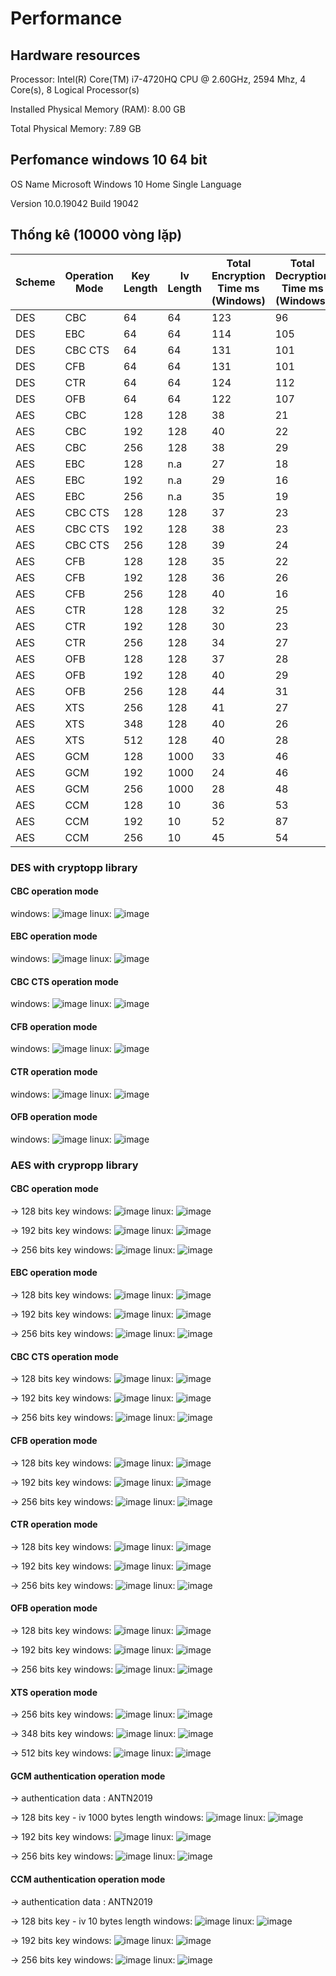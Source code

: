 # Performance

## Hardware resources

Processor:	Intel(R) Core(TM) i7-4720HQ CPU @ 2.60GHz, 2594 Mhz, 4 Core(s), 8 Logical Processor(s)

Installed Physical Memory (RAM):	8.00 GB

Total Physical Memory:	7.89 GB


## Perfomance windows 10 64 bit

OS Name	Microsoft Windows 10 Home Single Language

Version	10.0.19042 Build 19042

## Thống kê (10000 vòng lặp)
| Scheme | Operation Mode | Key Length | Iv Length | Total Encryption Time ms (Windows) | Total Decryption Time ms (Windows) | Total Encryption Time ms (Linux) |Total Decryption Time ms (Linux) |
| ------    | -------------- | ---------- | ---------- | --------------------- | ----------------------- | -------------------- | ---------------------- |
| DES | CBC |64 |64 |123 |96 |107.87 |100.685 |
| DES | EBC | 64| 64| 114|105 |120.28 |102.772|
| DES | CBC CTS |64 | 64|131 |101 |118.048|101.909 |
| DES | CFB | 64|64 | 131|101 | 113.388|103.101 |
| DES | CTR |64 | 64| 124|112 | 150.037|109.551 |
| DES | OFB | 64| 64| 122|107 |113.256 |105.076 |
| AES | CBC |128 |128 |38 |21 | 19.176|17.777 |
| AES | CBC | 192|128 | 40|22 |43.897 |17.031 |
| AES | CBC | 256| 128| 38|29 | 24.551|17.843|
| AES | EBC | 128| n.a| 27|18 | 34.504|19.391 |
| AES | EBC | 192| n.a|29 | 16| 33.975|18.589 |
| AES | EBC | 256| n.a| 35|19 |29.083 |18.93 |
| AES | CBC CTS|128 | 128| 37|23 |32.654 |19.135 |
| AES | CBC CTS|192 | 128|38 |23 | 27.7| 19.166|
| AES | CBC CTS| 256|128 | 39|24 |30.504 |19.624 |
| AES | CFB |128| 128| 35| 22| 33.682| 20.856|
| AES | CFB |192| 128| 36|26 | 35.034|20.829 |
| AES | CFB |256|128 | 40| 16| 33.954| 22.35|
| AES | CTR |128| 128| 32| 25|49.484 | 35.045|
| AES | CTR |192| 128| 30|23 |23.877 |20.929 |
| AES | CTR |256|128 | 34|27 |28.616 |20.603 |
| AES | OFB |128| 128|37 |28 |32.19 | 16.322|
| AES | OFB |192| 128| 40|29 | 39.422|28.557 |
| AES | OFB |256|128 |44 | 31| 30.611|23.189 |
| AES | XTS |256| 128|41 |27 |30.611 |23.189 |
| AES | XTS |348| 128|40 | 26| 29.155|23.674 |
| AES | XTS |512|128 | 40|28 | 31.175| 24.758|
| AES | GCM |128| 1000| 33| 46| 36.056| 46.47|
| AES | GCM |192| 1000| 24| 46| 25.39|33.308 |
| AES | GCM |256|1000 |28 |48 |28.843|33.254 |
| AES | CCM |128| 10|36 |53 |37.963 |37.568 |
| AES | CCM |192| 10| 52|87 |34.64 |38.163 |
| AES | CCM |256|10 | 45|54 |35.784 |40.619 |

### DES with cryptopp library

#### CBC operation mode
windows:
![image](https://user-images.githubusercontent.com/31529599/120057225-a78cfa80-c06b-11eb-8951-ff2cd99ffc7d.png)
linux:
![image](https://user-images.githubusercontent.com/31529599/120061080-a36dd680-c085-11eb-91dd-8f48b02aaaee.png)


#### EBC operation mode
windows:
![image](https://user-images.githubusercontent.com/31529599/120057255-ea4ed280-c06b-11eb-8c76-99fce400cd1e.png)
linux:
![image](https://user-images.githubusercontent.com/31529599/120061102-be404b00-c085-11eb-9348-fcb42935b8c2.png)


#### CBC CTS operation mode
windows:
![image](https://user-images.githubusercontent.com/31529599/120057261-005c9300-c06c-11eb-94ae-18474e091b68.png)
linux:
![image](https://user-images.githubusercontent.com/31529599/120061116-d3b57500-c085-11eb-8191-73da91bb4ad7.png)

#### CFB operation mode
windows:
![image](https://user-images.githubusercontent.com/31529599/120057301-3bf75d00-c06c-11eb-81ed-4005c5e7b191.png)
linux:
![image](https://user-images.githubusercontent.com/31529599/120061147-05c6d700-c086-11eb-992d-5597585f6921.png)


#### CTR operation mode
windows:
![image](https://user-images.githubusercontent.com/31529599/120057318-516c8700-c06c-11eb-83f4-0dc841044c7a.png)
linux:
![image](https://user-images.githubusercontent.com/31529599/120061171-22fba580-c086-11eb-8979-6e58504f2122.png)


#### OFB operation mode
windows:
![image](https://user-images.githubusercontent.com/31529599/120057328-5e897600-c06c-11eb-9f93-902a2828b4b7.png)
linux:
![image](https://user-images.githubusercontent.com/31529599/120061182-3444b200-c086-11eb-8578-9c93ac9f8bef.png)



### AES with crypropp library

#### CBC operation mode
-> 128 bits key
windows:
![image](https://user-images.githubusercontent.com/31529599/120057373-ca6bde80-c06c-11eb-876b-f11095c91dc9.png)
linux:
![image](https://user-images.githubusercontent.com/31529599/120061228-6e15b880-c086-11eb-9151-b8ac14c82f0e.png)


-> 192 bits key
windows:
![image](https://user-images.githubusercontent.com/31529599/120057410-f9825000-c06c-11eb-803f-73b8cab0fc61.png)
linux:
![image](https://user-images.githubusercontent.com/31529599/120061257-91d8fe80-c086-11eb-8c28-c0376c6ce7a9.png)


-> 256 bits key
windows:
![image](https://user-images.githubusercontent.com/31529599/120057416-0c952000-c06d-11eb-92c8-f2a90204cb2f.png)
linux:
![image](https://user-images.githubusercontent.com/31529599/120061276-a917ec00-c086-11eb-9ad2-e6a0325565d9.png)



#### EBC operation mode
-> 128 bits key
windows:
![image](https://user-images.githubusercontent.com/31529599/120057438-38b0a100-c06d-11eb-95f0-3d0a6b2b2421.png)
linux:
![image](https://user-images.githubusercontent.com/31529599/120061430-6dc9ed00-c087-11eb-9296-d07db96bacd1.png)

-> 192 bits key
windows:
![image](https://user-images.githubusercontent.com/31529599/120057463-7281a780-c06d-11eb-82ea-074df5e899ed.png)
linux:
![image](https://user-images.githubusercontent.com/31529599/120061444-81755380-c087-11eb-9e7d-7a83abcdb49a.png)

-> 256 bits key
windows:
![image](https://user-images.githubusercontent.com/31529599/120057480-a9f05400-c06d-11eb-890f-8396b2f94f92.png)
linux:
![image](https://user-images.githubusercontent.com/31529599/120061518-dc0eaf80-c087-11eb-85d7-5468e1650857.png)

#### CBC CTS operation mode
-> 128 bits key
windows:
![image](https://user-images.githubusercontent.com/31529599/120057492-c1c7d800-c06d-11eb-8af5-10fcf189fe62.png)
linux:
![image](https://user-images.githubusercontent.com/31529599/120061534-e92b9e80-c087-11eb-9242-8eac44ff8cbd.png)


-> 192 bits key
windows:
![image](https://user-images.githubusercontent.com/31529599/120057497-d4daa800-c06d-11eb-9f35-e3fb7e70fcef.png)
linux:
![image](https://user-images.githubusercontent.com/31529599/120061540-f183d980-c087-11eb-9558-981b9accb0d5.png)


-> 256 bits key
windows:
![image](https://user-images.githubusercontent.com/31529599/120057509-e623b480-c06d-11eb-96d9-427910d7297f.png)
linux:
![image](https://user-images.githubusercontent.com/31529599/120061561-07919a00-c088-11eb-847e-959a201d0572.png)

#### CFB operation mode
-> 128 bits key
windows:
![image](https://user-images.githubusercontent.com/31529599/120057524-005d9280-c06e-11eb-8864-8c9d64e50255.png)
linux:
![image](https://user-images.githubusercontent.com/31529599/120061579-21cb7800-c088-11eb-95ca-66bba997bb3d.png)

-> 192 bits key
windows:
![image](https://user-images.githubusercontent.com/31529599/120057547-15d2bc80-c06e-11eb-901e-92f873a2e015.png)
linux:
![image](https://user-images.githubusercontent.com/31529599/120061586-2728c280-c088-11eb-92da-c932d38110c6.png)

-> 256 bits key
windows:
![image](https://user-images.githubusercontent.com/31529599/120057554-25ea9c00-c06e-11eb-9639-7e61732ce3d2.png)
linux:
![image](https://user-images.githubusercontent.com/31529599/120061596-2f80fd80-c088-11eb-8f7c-f21c8caa5884.png)

#### CTR operation mode
-> 128 bits key
windows:
![image](https://user-images.githubusercontent.com/31529599/120057562-3ac72f80-c06e-11eb-8a31-07dae2b63b5a.png)
linux:
![image](https://user-images.githubusercontent.com/31529599/120061672-7ff85b00-c088-11eb-8fd8-b69cc4d33a35.png)

-> 192 bits key
windows:
![image](https://user-images.githubusercontent.com/31529599/120057578-503c5980-c06e-11eb-997d-06541bccc287.png)
linux:
![image](https://user-images.githubusercontent.com/31529599/120061688-8ab2f000-c088-11eb-9131-84551acc1c10.png)

-> 256 bits key
windows:
![image](https://user-images.githubusercontent.com/31529599/120057592-63e7c000-c06e-11eb-8659-5ff0d86d1d7b.png)
linux:
![image](https://user-images.githubusercontent.com/31529599/120061690-930b2b00-c088-11eb-86b0-8b630e0efd7f.png)


#### OFB operation mode
-> 128 bits key
windows:
![image](https://user-images.githubusercontent.com/31529599/120057685-38190a00-c06f-11eb-97a9-52a94d22f59b.png)
linux:
![image](https://user-images.githubusercontent.com/31529599/120061711-a6b69180-c088-11eb-8a6f-6bbafc4a65dc.png)

-> 192 bits key
windows:
![image](https://user-images.githubusercontent.com/31529599/120057693-436c3580-c06f-11eb-8e54-f5d22cfcada3.png)
linux:
![image](https://user-images.githubusercontent.com/31529599/120061718-af0ecc80-c088-11eb-900d-744a87a7bc0f.png)

-> 256 bits key
windows:
![image](https://user-images.githubusercontent.com/31529599/120057703-57179c00-c06f-11eb-981e-a0d044fdf1a8.png)
linux:
![image](https://user-images.githubusercontent.com/31529599/120061726-b7ff9e00-c088-11eb-8951-77f1c037458a.png)


#### XTS operation mode
-> 256 bits key
windows:
![image](https://user-images.githubusercontent.com/31529599/120057725-8a5a2b00-c06f-11eb-806a-3efeab4da248.png)
linux:
![image](https://user-images.githubusercontent.com/31529599/120061772-ebdac380-c088-11eb-8e5e-210ff39b3405.png)

-> 348 bits key
windows:
![image](https://user-images.githubusercontent.com/31529599/120057728-9645ed00-c06f-11eb-9d40-82245fab80bf.png)
linux:
![image](https://user-images.githubusercontent.com/31529599/120061755-d5cd0300-c088-11eb-89c9-29fceb2acf7f.png)

-> 512 bits key
windows:
![image](https://user-images.githubusercontent.com/31529599/120057736-a5c53600-c06f-11eb-856f-94cde3a96d17.png)
linux:
![image](https://user-images.githubusercontent.com/31529599/120061760-dcf41100-c088-11eb-9bc1-487ae0309157.png)


#### GCM authentication operation mode
-> authentication data : ANTN2019

-> 128 bits key - iv 1000 bytes length
windows:
![image](https://user-images.githubusercontent.com/31529599/120057822-782cbc80-c070-11eb-82d9-534190ae8132.png)
linux:
![image](https://user-images.githubusercontent.com/31529599/120062173-f302d100-c08a-11eb-83af-4e8635e2508f.png)

-> 192 bits key
windows:
![image](https://user-images.githubusercontent.com/31529599/120057835-8e3a7d00-c070-11eb-873e-a533b7e7d759.png)
linux:
![image](https://user-images.githubusercontent.com/31529599/120062188-0746ce00-c08b-11eb-9220-7eb8d9a68098.png)

-> 256 bits key
windows:
![image](https://user-images.githubusercontent.com/31529599/120057842-a3171080-c070-11eb-9281-b41021bab535.png)
linux:
![image](https://user-images.githubusercontent.com/31529599/120062207-22194280-c08b-11eb-9add-bbf54696b8c6.png)


#### CCM authentication operation mode
-> authentication data : ANTN2019

-> 128 bits key - iv 10 bytes length
windows:
![image](https://user-images.githubusercontent.com/31529599/120057852-b88c3a80-c070-11eb-8d1b-7d394ec5e134.png)
linux:
![image](https://user-images.githubusercontent.com/31529599/120062233-46751f00-c08b-11eb-8446-2870076696e5.png)

-> 192 bits key
windows:
![image](https://user-images.githubusercontent.com/31529599/120057879-dfe30780-c070-11eb-8e52-8819e751180c.png)
linux:
![image](https://user-images.githubusercontent.com/31529599/120062239-4f65f080-c08b-11eb-9cad-b7f954a243de.png)

-> 256 bits key
windows:
![image](https://user-images.githubusercontent.com/31529599/120057882-effae700-c070-11eb-973c-808634ec953b.png)
linux:
![image](https://user-images.githubusercontent.com/31529599/120062250-58ef5880-c08b-11eb-98d1-b3938036fbe3.png)

